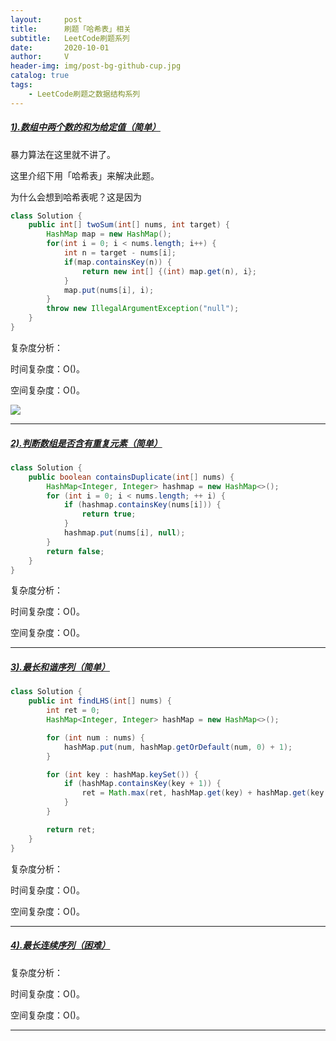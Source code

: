 ```yaml
---
layout:     post
title:      刷题「哈希表」相关
subtitle:   LeetCode刷题系列
date:       2020-10-01
author:     V
header-img: img/post-bg-github-cup.jpg
catalog: true
tags:
    - LeetCode刷题之数据结构系列
---
```


##### [1).数组中两个数的和为给定值（简单）](https://leetcode-cn.com/problems/two-sum/description/)

暴力算法在这里就不讲了。

这里介绍下用「哈希表」来解决此题。

为什么会想到哈希表呢？这是因为

```Java
class Solution {
    public int[] twoSum(int[] nums, int target) {
        HashMap map = new HashMap();
        for(int i = 0; i < nums.length; i++) {
            int n = target - nums[i];
            if(map.containsKey(n)) {
                return new int[] {(int) map.get(n), i};
            }
            map.put(nums[i], i);
        }
        throw new IllegalArgumentException("null");
    }
}
```

复杂度分析：

时间复杂度：O()。

空间复杂度：O()。

![](/img/leetcoding/hash/1_1.jpeg)

---

##### [2).判断数组是否含有重复元素（简单）](https://leetcode-cn.com/problems/contains-duplicate/description/)

```Java
class Solution {
    public boolean containsDuplicate(int[] nums) {
        HashMap<Integer, Integer> hashmap = new HashMap<>();
        for (int i = 0; i < nums.length; ++ i) {
            if (hashmap.containsKey(nums[i])) {
                return true;
            }
            hashmap.put(nums[i], null);
        }
        return false;
    }
}
```

复杂度分析：

时间复杂度：O()。

空间复杂度：O()。

---

##### [3).最长和谐序列（简单）](https://leetcode-cn.com/problems/longest-harmonious-subsequence/description/)

```Java
class Solution {
    public int findLHS(int[] nums) {
        int ret = 0;
        HashMap<Integer, Integer> hashMap = new HashMap<>();

        for (int num : nums) {
            hashMap.put(num, hashMap.getOrDefault(num, 0) + 1);
        }

        for (int key : hashMap.keySet()) {
            if (hashMap.containsKey(key + 1)) {
                ret = Math.max(ret, hashMap.get(key) + hashMap.get(key + 1));
            }
        }

        return ret;
    }
}
```

复杂度分析：

时间复杂度：O()。

空间复杂度：O()。

---

##### [4).最长连续序列（困难）](https://leetcode-cn.com/problems/longest-consecutive-sequence/description/)

复杂度分析：

时间复杂度：O()。

空间复杂度：O()。

---